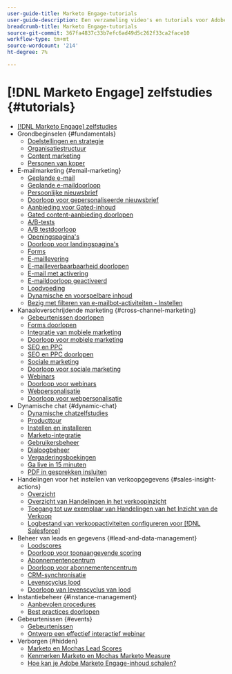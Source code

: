 ```yaml
---
user-guide-title: Marketo Engage-tutorials
user-guide-description: Een verzameling video's en tutorials voor Adobe Marketo Engage.
breadcrumb-title: Marketo Engage-tutorials
source-git-commit: 367fa4837c33b7efc6ad49d5c262f33ca2face10
workflow-type: tm+mt
source-wordcount: '214'
ht-degree: 7%

---
```



# [!DNL Marketo Engage] zelfstudies {#tutorials}

+ [[!DNL Marketo Engage] zelfstudies](overview.md)
+ Grondbeginselen {#fundamentals}
   + [Doelstellingen en strategie](fundamentals/goals-and-strategy-learn.md)
   + [Organisatiestructuur](fundamentals/organizational-structure-learn.md)
   + [Content marketing](fundamentals/content-marketing-learn.md)
   + [Personen van koper](fundamentals/buyer-personas-learn.md)
+ E-mailmarketing {#email-marketing}
   + [Geplande e-mail](email-marketing/scheduled-email-learn.md)
   + [Geplande e-maildoorloop](email-marketing/scheduled-email-watch.md)
   + [Persoonlijke nieuwsbrief](email-marketing/personalized-newsletter-learn.md)
   + [Doorloop voor gepersonaliseerde nieuwsbrief](email-marketing/personalized-newsletter-watch.md)
   + [Aanbieding voor Gated-inhoud](email-marketing/gated-content-offer-learn.md)
   + [Gated content-aanbieding doorlopen](email-marketing/gated-content-offer-watch.md)
   + [A/B-tests](email-marketing/ab-testing-learn.md)
   + [A/B testdoorloop](email-marketing/ab-testing-watch.md)
   + [Openingspagina&#39;s ](email-marketing/landing-pages-learn.md)
   + [Doorloop voor landingspagina&#39;s](email-marketing/landing-pages-watch.md)
   + [Forms](email-marketing/forms-learn.md)
   + [E-maillevering](email-marketing/email-deliverability-learn.md)
   + [E-mailleverbaarbaarheid doorlopen](email-marketing/email-deliverability-watch.md)
   + [E-mail met activering](email-marketing/triggered-email-learn.md)
   + [E-maildoorloop geactiveerd](email-marketing/triggered-email-watch.md)
   + [Loodvoeding](email-marketing/lead-nuturing-learn.md)
   + [Dynamische en voorspelbare inhoud](email-marketing/dynamic-and-predictive-content-learn.md)
   + [Bezig met filteren van e-mailbot-activiteiten - Instellen](filtering-email-bot-activities/setup.md)
+ Kanaaloverschrijdende marketing {#cross-channel-marketing}
   + [Gebeurtenissen doorlopen](events/events-watch.md)
   + [Forms doorlopen](email-marketing/forms-watch.md)
   + [Integratie van mobiele marketing](cross-channel-marketing/mobile-marketing-learn.md)
   + [Doorloop voor mobiele marketing](cross-channel-marketing/mobile-marketing-watch.md)
   + [SEO en PPC](cross-channel-marketing/seo-and-ppc-learn.md)
   + [SEO en PPC doorlopen](cross-channel-marketing/seo-and-ppc-watch.md)
   + [Sociale marketing](cross-channel-marketing/social-marketing-learn.md)
   + [Doorloop voor sociale marketing](cross-channel-marketing/social-marketing-watch.md)
   + [Webinars](events/webinar-learn.md)
   + [Doorloop voor webinars](events/webinar-watch.md)
   + [Webpersonalisatie](cross-channel-marketing/web-personalization-learn.md)
   + [Doorloop voor webpersonalisatie](cross-channel-marketing/web-personalization-watch.md)
+ Dynamische chat {#dynamic-chat}
   + [Dynamische chatzelfstudies](dynamic-chat/dynamic-chat-overview.md)
   + [Producttour](dynamic-chat/product-tour.md)
   + [Instellen en installeren](dynamic-chat/setup.md)
   + [Marketo-integratie](dynamic-chat/marketo-integration.md)
   + [Gebruikersbeheer](dynamic-chat/user-management.md)
   + [Dialoogbeheer](dynamic-chat/dialogue-management.md)
   + [Vergaderingsboekingen](dynamic-chat/meeting-booking.md)
   + [Ga live in 15 minuten](dynamic-chat/go-live-in-15-minutes.md)
   + [PDF in gesprekken insluiten](dynamic-chat/document-cloud-integration.md)
+ Handelingen voor het instellen van verkoopgegevens {#sales-insight-actions}
   + [Overzicht](sales-insight-actions/overview.md)
   + [Overzicht van Handelingen in het verkoopinzicht](sales-insight-actions/sales-insight-actions-overview.md)
   + [Toegang tot uw exemplaar van Handelingen van het Inzicht van de Verkoop](sales-insight-actions/accessing-your-sales-insight-actions-instance.md)
   + [Logbestand van verkoopactiviteiten configureren voor [!DNL Salesforce]](sales-insight-actions/configure-sales-activity-logging-to-salesforce.md)
+ Beheer van leads en gegevens {#lead-and-data-management}
   + [Loodscores](lead-and-data-management/lead-scoring-learn.md)
   + [Doorloop voor toonaangevende scoring](lead-and-data-management/lead-scoring-watch.md)
   + [Abonnementencentrum](lead-and-data-management/subscription-center-learn.md)
   + [Doorloop voor abonnementencentrum](lead-and-data-management/subscription-center-watch.md)
   + [CRM-synchronisatie](lead-and-data-management/crm-sync-learn.md)
   + [Levenscyclus lood](lead-and-data-management/lead-lifecycle-learn.md)
   + [Doorloop van levenscyclus van lood](lead-and-data-management/lead-lifecycle-watch.md)
+ Instantiebeheer {#instance-management}
   + [Aanbevolen procedures](instance-management/best-practice-learn.md)
   + [Best practices doorlopen](instance-management/best-practice-watch.md)
+ Gebeurtenissen {#events}
   + [Gebeurtenissen](events/events-learn.md)
   + [Ontwerp een effectief interactief webinar](events/design-an-effective-interactive-webinar.md)
+ Verborgen {#hidden}
   + [Marketo en Mochas Lead Scores](event-recordings/marketo-and-mochas/lead-scoring.md)
   + [Kenmerken Marketo en Mochas Marketo Measure](event-recordings/marketo-and-mochas/attribution.md)
   + [Hoe kan je Adobe Marketo Engage-inhoud schalen?](event-recordings/templates-tokens-teamwork.md)